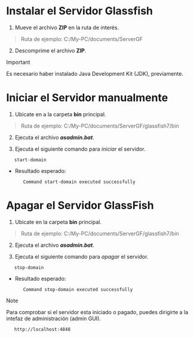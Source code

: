 # Instalar el Servidor Glassfish
1. Mueve el archivo **ZIP** en la ruta de interés.
> Ruta de ejemplo: C:/My-PC/documents/ServerGF
2. Descomprime el archivo **ZIP**.
> [!IMPORTANT]
> Es necesario haber instalado Java Development Kit (JDK), previamente.
# Iniciar el Servidor manualmente
1. Ubicate en a la carpeta **bin** principal.
> Ruta de ejemplo: C:/My-PC/documents/ServerGF/glassfish7/bin
2. Ejecuta el archivo ***asadmin.bat***.

3. Ejecuta el siguiente comando para *iniciar* el servidor.
```
   start-domain
```
   + Resultado esperado:
     ```
        Command start-domain executed successfully
     ```
# Apagar el Servidor GlassFish 
1. Ubicate en la carpeta **bin** principal.
> Ruta de ejemplo: C:/My-PC/documents/ServerGF/glassfish7/bin
2. Ejecuta el archivo ***asadmin.bat***.

3. Ejecuta el siguiente comando para *apagar* el servidor.
```
   stop-domain
```
   + Resultado esperado:
     ```
        Command stop-domain executed successfully
     ```
> [!NOTE]
> Para comprobar si el servidor esta iniciado o pagado, puedes dirigirte a la intefaz de administración (admin GUI).
> ```
>    http://localhost:4848
> ```
